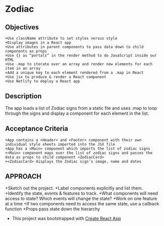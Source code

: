 # Zodiac

## Objectives
    +Use className attribute to set styles versus style
    +Display images in a React app
    +Use attributes in parent components to pass data down to child components as props
    +Use {} as “portals” in the render method to do JavaScript inside our HTML
    +Use .map to iterate over an array and render new elements for each item in an array
    +Add a unique key to each element rendered from a .map in React
    +Use jsx to produce & render a React component
    +Use Netlify to deploy a React app

## Description
The app loads a list of Zodiac signs from a static file and uses .map to loop through the signs and display a component for each element in the list.

## Acceptance Criteria
    +App contains a <Header> and <Footer> component with their own individual style sheets imported into the JSX file
    +App has a <Main> component which imports the list of zodiac signs
    +<Main> component maps over the list of zodiac signs and passes the data as props to child component <ZodiacCard>
    +<ZodiacCard> displays the Zodiac sign’s image, name and dates

## APPROACH
  +Sketch out the project.
  +Label components explicitly and list them.
  +Identify the state, events & features to track.
  +What components will need access to state? Which events will change the state?
  +Work on one feature at a time
  +If two components need to access the same state, use a callback function
  +Props pass state down the hierarchy

- This project was bootstrapped with [Create React App](<https://github.com/facebook/create-react-app>)
